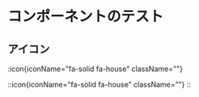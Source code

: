 # コンポーネントのテスト

## アイコン

:icon{iconName="fa-solid fa-house" className=""}

::icon{iconName="fa-solid fa-house" className=""}
::